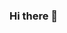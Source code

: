 ### Hi there 👋

<!--
**AngelicaTheran/AngelicaTheran** is a ✨ _special_ ✨ repository because its `README.md` (this file) appears on your GitHub profile.

Here are some ideas to get you started:

- 🔭 Actualmente estoy trabajando en ReactJs
- 🌱 Actualmente estoy aprendiendo Frontend
- 📫 como contactarme: atheran082@gmail.com
- 😄 Mi sitio web: en proceso...
- ⚡ Dato Curioso: Me encanta la comida asiatica 
-->
